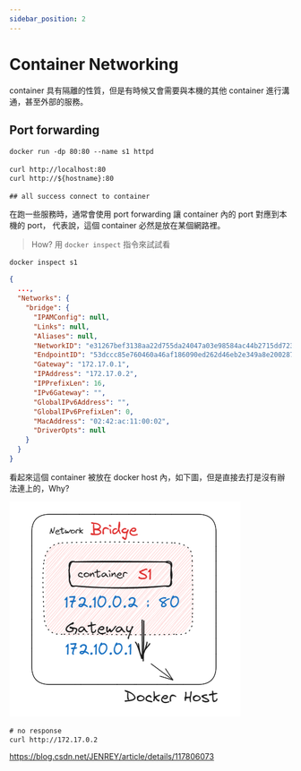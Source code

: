```yaml
---
sidebar_position: 2
---
```


# Container Networking

container 具有隔離的性質，但是有時候又會需要與本機的其他 container 進行溝通，甚至外部的服務。

## Port forwarding

```shell
docker run -dp 80:80 --name s1 httpd

curl http://localhost:80
curl http://${hostname}:80

## all success connect to container
```

在跑一些服務時，通常會使用 port forwarding 讓 container 內的 port 對應到本機的 port，
代表說，這個 container 必然是放在某個網路裡。

> How? 用 `docker inspect` 指令來試試看

```shell
docker inspect s1
```

```json
{
  ...,
  "Networks": {
    "bridge": {
      "IPAMConfig": null,
      "Links": null,
      "Aliases": null,
      "NetworkID": "e31267bef3138aa22d755da24047a03e98584ac44b2715dd723cc8e4b58e95ff",
      "EndpointID": "53dccc85e760460a46af186090ed262d46eb2e349a8e2002874146bc3688083f",
      "Gateway": "172.17.0.1",
      "IPAddress": "172.17.0.2",
      "IPPrefixLen": 16,
      "IPv6Gateway": "",
      "GlobalIPv6Address": "",
      "GlobalIPv6PrefixLen": 0,
      "MacAddress": "02:42:ac:11:00:02",
      "DriverOpts": null
    }
  }
}
```

看起來這個 container 被放在 docker host 內，如下圖，但是直接去打是沒有辦法連上的，Why?

![bridge network](./img/bridge.png)

```shell
# no response
curl http://172.17.0.2
```

https://blog.csdn.net/JENREY/article/details/117806073
